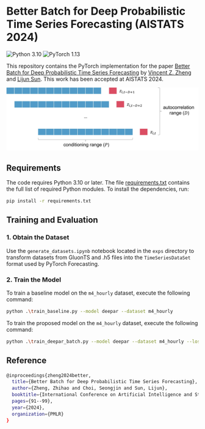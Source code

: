 # Better Batch for Deep Probabilistic Time Series Forecasting (AISTATS 2024)
![Python 3.10](https://img.shields.io/badge/python-3.10-green.svg?style=plastic)
![PyTorch 1.13](https://img.shields.io/badge/PyTorch%20-%23EE4C2C.svg?style=plastic)

This repository contains the PyTorch implementation for the paper
[Better Batch for Deep Probabilistic Time Series Forecasting](https://proceedings.mlr.press/v238/zheng24a/zheng24a.pdf) by [Vincent Z. Zheng](https://vincent-zheng.com/) and [Lijun Sun](https://lijunsun.github.io/). This work has been accepted at AISTATS 2024.

<p align="center">
  <img width="600" src="imgs/minibatch_new.jpg">
</p>

## Requirements

The code requires Python 3.10 or later. The file [requirements.txt](requirements.txt) contains the full list of required Python modules. To install the dependencies, run:

```bash
pip install -r requirements.txt
```

## Training and Evaluation

### 1. Obtain the Dataset

Use the `generate_datasets.ipynb` notebook located in the `exps` directory to transform datasets from GluonTS and .h5 files into the `TimeSeriesDataSet` format used by PyTorch Forecasting.

### 2. Train the Model

To train a baseline model on the `m4_hourly` dataset, execute the following command:

```bash
python .\train_baseline.py --model deepar --dataset m4_hourly
```

To train the proposed model on the `m4_hourly` dataset, execute the following command:

```bash
python .\train_deepar_batch.py --model deepar --dataset m4_hourly --loss kernel --num_mixture 4
```

## Reference
```bash
@inproceedings{zheng2024better,
  title={Better Batch for Deep Probabilistic Time Series Forecasting},
  author={Zheng, Zhihao and Choi, Seongjin and Sun, Lijun},
  booktitle={International Conference on Artificial Intelligence and Statistics},
  pages={91--99},
  year={2024},
  organization={PMLR}
}
```
